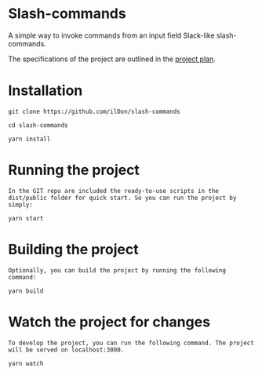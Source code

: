 # Slash-commands

A simple way to invoke commands from an input field Slack-like slash-commands.

The specifications of the project are outlined in the [project plan](PROJECT_PLAN.md).

# Installation

    git clone https://github.com/ilDon/slash-commands

    cd slash-commands

    yarn install

# Running the project

    In the GIT repo are included the ready-to-use scripts in the dist/public folder for quick start. So you can run the project by simply:

    yarn start

# Building the project

    Optionally, you can build the project by running the following command:

    yarn build

# Watch the project for changes

    To develop the project, you can run the following command. The project will be served on localhost:3000.

    yarn watch